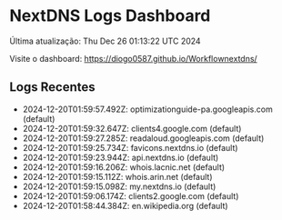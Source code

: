 # NextDNS Logs Dashboard

Última atualização: Thu Dec 26 01:13:22 UTC 2024

Visite o dashboard: https://diogo0587.github.io/Workflownextdns/

## Logs Recentes

- 2024-12-20T01:59:57.492Z: optimizationguide-pa.googleapis.com (default)
- 2024-12-20T01:59:32.647Z: clients4.google.com (default)
- 2024-12-20T01:59:27.285Z: readaloud.googleapis.com (default)
- 2024-12-20T01:59:25.734Z: favicons.nextdns.io (default)
- 2024-12-20T01:59:23.944Z: api.nextdns.io (default)
- 2024-12-20T01:59:16.206Z: whois.lacnic.net (default)
- 2024-12-20T01:59:15.112Z: whois.arin.net (default)
- 2024-12-20T01:59:15.098Z: my.nextdns.io (default)
- 2024-12-20T01:59:06.174Z: clients2.google.com (default)
- 2024-12-20T01:58:44.384Z: en.wikipedia.org (default)

